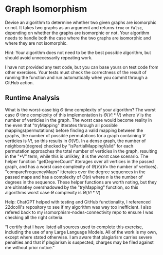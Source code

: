 # Graph Isomorphism

Devise an algorithm to determine whether two given graphs are isomorphic or not.
It takes two graphs as an argument and returns `true` or `false`, depending on
whether the graphs are isomorphic or not. Your algorithm needs to handle both
the case where the two graphs are isomorphic and where they are not isomorphic.

Hint: Your algorithm does not need to be the best possible algorithm, but should
avoid unnecessarily repeating work.

I have not provided any test code, but you can base yours on test code from
other exercises. Your tests must check the correctness of the result of running
the function and run automatically when you commit through a GitHub action.

## Runtime Analysis

What is the worst-case big $\Theta$ time complexity of your algorithm?
The worst case  $\Theta$ time complexity of this implementation is  $\Theta(V! * V)$ where $V$ is the number of verticies in the graph. The worst case would become reality in the even that "tryMapping" itterates through all possible mappings(permutations) before finding a valid mapping between the graphs, the number of possible permutations for a graph containing $V$ verticies is $V!$, so this results in $\Theta(V!)$. In a dense graph, the number of neighbors(degree) checked by "isPartialMappingValid" for each permutation approaches the total number of verticies in the graph, resulting in the "*V" term, while this is unlikley, it is the worst case scenario. The helper function "getDegreeCount" itterages over all vertices in the passed graph, and has a worst case complexity of $\Theta(V)$($V =$ the number of vertices). "compareFrequencyMaps" itterates over the degree sequences in the passed maps and has a complexity of $\Theta(n)$ where $n$ is the number of degrees in the sequence. These helper functions are worth noting, but they are ultimatley overshadowed by the "tryMapping" function, so this algorithms worst case $\Theta$ complexity is $\Theta(V! * V)$  

Help: ChatGPT helped with testing and GitHub functionality, I referenced 22dcolli's repository to see if my algorithm was way too inefficient. I also refered back to my isomorphism-nodes-connectivity repo to ensure I was checking all the right criteria.

“I certify that I have listed all sources used to complete this exercise, including the use of any Large Language Models. All of the work is my own, except where stated otherwise. I am aware that plagiarism carries severe penalties and that if plagiarism is suspected, charges may be filed against me without prior notice.”
